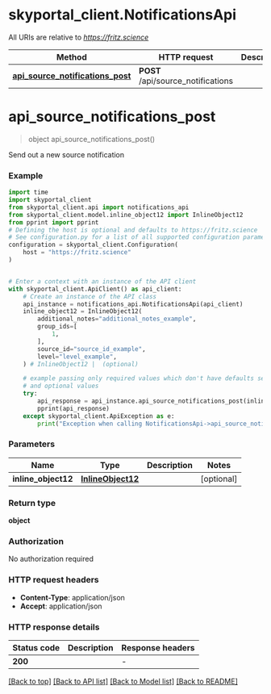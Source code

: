 # skyportal_client.NotificationsApi

All URIs are relative to *https://fritz.science*

Method | HTTP request | Description
------------- | ------------- | -------------
[**api_source_notifications_post**](NotificationsApi.md#api_source_notifications_post) | **POST** /api/source_notifications | 


# **api_source_notifications_post**
> object api_source_notifications_post()



Send out a new source notification

### Example

```python
import time
import skyportal_client
from skyportal_client.api import notifications_api
from skyportal_client.model.inline_object12 import InlineObject12
from pprint import pprint
# Defining the host is optional and defaults to https://fritz.science
# See configuration.py for a list of all supported configuration parameters.
configuration = skyportal_client.Configuration(
    host = "https://fritz.science"
)


# Enter a context with an instance of the API client
with skyportal_client.ApiClient() as api_client:
    # Create an instance of the API class
    api_instance = notifications_api.NotificationsApi(api_client)
    inline_object12 = InlineObject12(
        additional_notes="additional_notes_example",
        group_ids=[
            1,
        ],
        source_id="source_id_example",
        level="level_example",
    ) # InlineObject12 |  (optional)

    # example passing only required values which don't have defaults set
    # and optional values
    try:
        api_response = api_instance.api_source_notifications_post(inline_object12=inline_object12)
        pprint(api_response)
    except skyportal_client.ApiException as e:
        print("Exception when calling NotificationsApi->api_source_notifications_post: %s\n" % e)
```

### Parameters

Name | Type | Description  | Notes
------------- | ------------- | ------------- | -------------
 **inline_object12** | [**InlineObject12**](InlineObject12.md)|  | [optional]

### Return type

**object**

### Authorization

No authorization required

### HTTP request headers

 - **Content-Type**: application/json
 - **Accept**: application/json

### HTTP response details
| Status code | Description | Response headers |
|-------------|-------------|------------------|
**200** |  |  -  |

[[Back to top]](#) [[Back to API list]](../README.md#documentation-for-api-endpoints) [[Back to Model list]](../README.md#documentation-for-models) [[Back to README]](../README.md)

